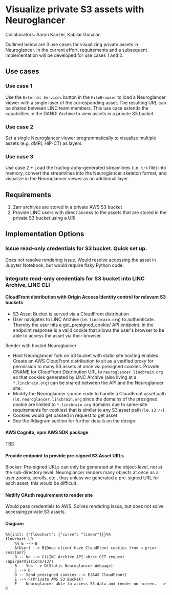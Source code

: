 # Visualize private S3 assets with Neuroglancer

Collaborators: Aaron Kanzer, Kabilar Gunalan

Outlined below are 3 use cases for visualizing private assets in Neuroglancer.
In the current effort, requirements and a subsequent implementation will be developed for use cases 1 and 2.

## Use cases

### Use case 1
Use the `External Services` button in the `FileBrowser` to load a Neuroglancer viewer with
a single layer of the corresponding asset.  The resulting URL can be shared between LINC team members.  This use case extends the capabilities in the DANDI Archive to view assets in a private S3 bucket.

### Use case 2
Set a single Neuroglancer viewer programmatically to visualize multiple assets (e.g. dMRI, HiP-CT) as layers.

### Use case 3
Use case 2 + Load the tractography-generated streamlines (i.e. `trk` file) into memory,
convert the streamlines into the Neuroglancer skeleton format, and visualize in the Neuroglancer
viewer as an additional layer.

## Requirements

1. Zarr archives are stored in a private AWS S3 bucket
2. Provide LINC users with direct access to the assets that are stored in the private S3 bucket using a URI.

## Implementation Options

### Issue read-only credentials for S3 bucket. Quick set up.

Does not resolve rendering issue. Would resolve accessing the asset in Jupyter Notebook, but would require flaky Python code.

### Integrate read-only credentials for S3 bucket into LINC Archive, LINC CLI

#### CloudFront distribution with Origin Access Identity control for relevant S3 buckets

- S3 Asset Bucket is served via a CloudFront distribution
- User navigates to LINC Archive (i.e. `lincbrain.org`) to authenticate.  Thereby the user hits a get_presigned_cookie/ API endpoint. In the endpoint response is a valid cookie that allows the user's browser to be able to access the asset via their browser.

Render with hosted Neuroglancer
- Host Neuroglancer fork on S3 bucket with static site hosting enabled. Create an AWS CloudFront distribution to sit as a verified proxy for permission to many S3 assets at once via presigned cookies.  Provide CNAME for CloudFront Distribution URL to `neuroglancer.lincbrain.org` so that cookies generated by LINC Archive (also living at a `*.lincbrain.org`) can be shared between the API and the Neuroglancer site.
- Modify the Neuroglancer source code to handle a CloudFront asset path (i.e. `neuroglancer.lincbrain.org` since the domains of the presigned cookie are limited to `*.lincbrain.org` domains due to same-site requirements for cookies) that is similar to any S3 asset path (i.e. `s3://`).
- Cookies would get passed in request to get asset
- See the #diagram section for further details on the design.

#### AWS Cognito, npm AWS SDK package

TBD

#### Provide endpoint to provide pre-signed S3 Asset URLs

Blocker: Pre-signed URLs can only be generated at the object-level, not at the sub-directory level. Neuroglancer renders many
objects at once as a user zooms, scrolls, etc., thus unless we generated a pre-signed URL for each asset, this would be difficult.

#### Netlify OAuth requirement to render site

Would pass credentials to AWS.  Solves rendering issue, but does not solve accessing private S3 assets.

#### Diagram

```mermaid
%%{init: {"flowchart": {"curve": "linear"}}}%%
flowchart LR
    %% E --> B
    A(User) --> B{Does client have CloudFront cookies from a prior session?}
    B -- No --> C(LINC Archive API <br/> GET request /api/permissions/s3/)
    B -- Yes --> D(Static Neuroglancer Webpage)
    C --> D
    D -- Send presigned cookies --> E(AWS CloudFront)
    E --> F(Private AWS S3 Bucket)
    F -- Neuroglancer able to access S3 data and render on screen. --> D
```
